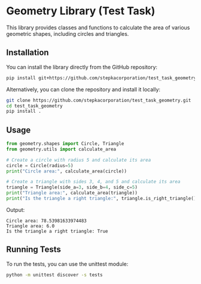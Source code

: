 # Geometry Library (Test Task)

This library provides classes and functions to calculate the area of various geometric shapes, including circles and triangles.

## Installation

You can install the library directly from the GitHub repository:
```bash
pip install git+https://github.com/stepkacorporation/test_task_geometry.git
```

Alternatively, you can clone the repository and install it locally:
```bash
git clone https://github.com/stepkacorporation/test_task_geometry.git
cd test_task_geometry
pip install .
```

## Usage

```python
from geometry.shapes import Circle, Triangle
from geometry.utils import calculate_area

# Create a circle with radius 5 and calculate its area
circle = Circle(radius=5)
print("Circle area:", calculate_area(circle))

# Create a triangle with sides 3, 4, and 5 and calculate its area
triangle = Triangle(side_a=3, side_b=4, side_c=5)
print("Triangle area:", calculate_area(triangle))
print("Is the triangle a right triangle:", triangle.is_right_triangle())
```
Output:
```
Circle area: 78.53981633974483
Triangle area: 6.0
Is the triangle a right triangle: True
```

## Running Tests

To run the tests, you can use the unittest module:
```bash
python -m unittest discover -s tests
```
